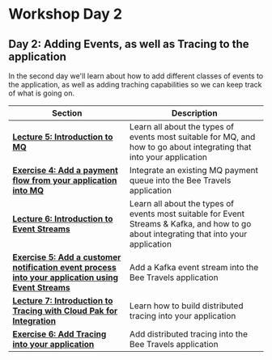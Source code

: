 # Workshop Day 2

## Day 2: Adding Events, as well as Tracing to the application

In the second day we'll learn about how to add different classes of events to the application, as well as adding traching capabilities so we can keep track of what is going on.

| Section | Description |
| - | - |
| **[Lecture 5: Introduction to MQ](TBD)** | Learn all about the types of events most suitable for MQ, and how to go about integrating that into your application |
| **[Exercise 4: Add a payment flow from your application into MQ](exercise-4/README.md)** | Integrate an existing MQ payment queue into the Bee Travels application |
| **[Lecture 6: Introduction to Event Streams](TBD)** | Learn all about the types of events most suitable for Event Streams & Kafka, and how to go about integrating that into your application |
| **[Exercise 5: Add a customer notification event process into your application using Event Streams](exercise-5/README.md)** | Add a Kafka event stream into the Bee Travels application |
| **[Lecture 7: Introduction to Tracing with Cloud Pak for Integration](TBD)** | Learn how to build distributed tracing into your application |
| **[Exercise 6: Add Tracing into your application](exercise-6/README.md)** | Add distributed tracing into the Bee Travels application |
